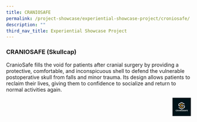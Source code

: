 ```yaml
---
title: CRANIOSAFE
permalink: /project-showcase/experiential-showcase-project/croniosafe/
description: ""
third_nav_title: Experiential Showcase Project
---
```

### CRANIOSAFE (Skullcap)

CranioSafe fills the void for patients after cranial surgery by providing a protective, comfortable, and inconspicuous shell to defend the vulnerable postoperative skull from falls and minor trauma. Its design allows patients to reclaim their lives, giving them to confidence to socialize and return to normal activities again.

<img style="width:10%" src="/images/Experiential%20Showcases/CANIOSAFE/headgear%20logo.png" align="right">